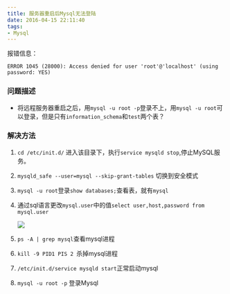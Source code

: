 ```yaml
---
title: 服务器重启后Mysql无法登陆
date: 2016-04-15 22:11:40
tags:
- Mysql
---
```


报错信息：

`ERROR 1045 (28000): Access denied for user 'root'@'localhost' (using password: YES)`

<!--more-->

### 问题描述

- 将远程服务器重启之后，用`mysql -u root -p`登录不上，用`mysql -u root`可以登录，但是只有`information_schema`和`test`两个表？

### 解决方法

1. `cd /etc/init.d/` 进入该目录下，执行`service mysqld stop`,停止MySQL服务。

2. `mysqld_safe --user=mysql --skip-grant-tables` 切换到安全模式
3. `mysql -u root`登录`show databases;`查看表，就有`mysql`
4. 通过sql语言更改`mysql.user`中的值`select user,host,password from mysql.user`

    ![](/img/服务器重启后Mysql无法登陆/mysql.png)

5. `ps -A | grep mysql`查看mysql进程

6. `kill -9 PID1 PIS 2 `杀掉mysql进程

7.  `/etc/init.d/service mysqld start`正常启动mysql

8. `mysql -u root -p` 登录Mysql
